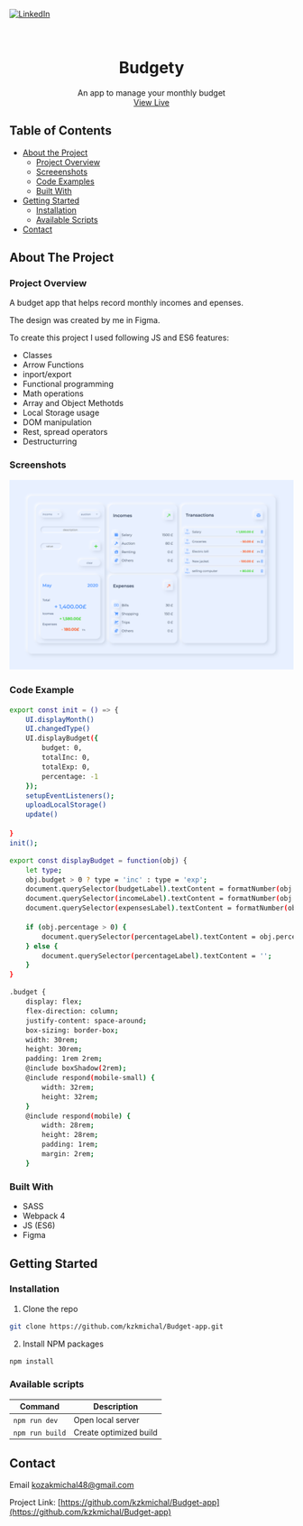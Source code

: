 <!-- [![MIT License][license-shield]][license-url] -->

[![LinkedIn][linkedin-shield]][linkedin-url]

<br />
  <h1 align="center">Budgety</h1>

  <p align="center">
    An app to manage your monthly budget
    <br />
    <a href="https://kzkmichal.github.io/Budget-app">View Live</a>
  </p>
</p>

<!-- TABLE OF CONTENTS -->

## Table of Contents

- [About the Project](#about-the-project)
  - [Project Overview](#project-overview)
  - [Screeenshots](#screenshots)
  - [Code Examples](#code-example)
  - [Built With](#built-with)
- [Getting Started](#getting-started)
  - [Installation](#installation)
  - [Available Scripts](#available-scripts)
- [Contact](#contact)

<!-- ABOUT THE PROJECT -->

## About The Project

### Project Overview

<p>
A budget app that helps record monthly incomes and epenses.

The design was created by me in Figma.

To create this project I used following JS and ES6 features:

</p>

- Classes
- Arrow Functions
- inport/export
- Functional programming
- Math operations
- Array and Object Methotds
- Local Storage usage
- DOM manipulation
- Rest, spread operators
- Destructurring

### Screenshots

<p align="center">
    <img src="./src/imagies/budgety.png" alt="Screenshot">
</p>

### Code Example

```sh
export const init = () => {
    UI.displayMonth()
    UI.changedType()
    UI.displayBudget({
        budget: 0,
        totalInc: 0,
        totalExp: 0,
        percentage: -1
    });
    setupEventListeners();
    uploadLocalStorage()
    update()

}
init();
```

```sh
export const displayBudget = function(obj) {
    let type;
    obj.budget > 0 ? type = 'inc' : type = 'exp';
    document.querySelector(budgetLabel).textContent = formatNumber(obj.budget, type) + '£';
    document.querySelector(incomeLabel).textContent = formatNumber(obj.totalInc, 'inc') + '£';
    document.querySelector(expensesLabel).textContent = formatNumber(obj.totalExp, 'exp') + '£';

    if (obj.percentage > 0) {
        document.querySelector(percentageLabel).textContent = obj.percentage + '%';
    } else {
        document.querySelector(percentageLabel).textContent = '';
    }
}
```

```sh
.budget {
    display: flex;
    flex-direction: column;
    justify-content: space-around;
    box-sizing: border-box;
    width: 30rem;
    height: 30rem;
    padding: 1rem 2rem;
    @include boxShadow(2rem);
    @include respond(mobile-small) {
        width: 32rem;
        height: 32rem;
    }
    @include respond(mobile) {
        width: 28rem;
        height: 28rem;
        padding: 1rem;
        margin: 2rem;
    }
```

### Built With

- SASS
- Webpack 4
- JS (ES6)
- Figma

<!-- GETTING STARTED -->

## Getting Started

### Installation

1. Clone the repo

```sh
git clone https://github.com/kzkmichal/Budget-app.git
```

2. Install NPM packages

```sh
npm install
```

### Available scripts

| Command         | Description            |
| --------------- | ---------------------- |
| `npm run dev`   | Open local server      |
| `npm run build` | Create optimized build |

<!-- CONTACT -->

## Contact

Email [kozakmichal48@gmail.com](mailto:kozakmichal48@gmail.com)

Project Link: [https://github.com/kzkmichal/Budget-app](https://github.com/kzkmichal/Budget-app)

<!-- MARKDOWN LINKS & IMAGES -->
<!-- [license-shield]: https://img.shields.io/github/license/othneildrew/Best-README-Template.svg?style=flat-square
[license-url]: https://github.com/othneildrew/Best-README-Template/blob/master/LICENSE.txt -->

[linkedin-shield]: https://img.shields.io/badge/-LinkedIn-black.svg?style=flat-square&logo=linkedin&colorB=555
[linkedin-url]: https://www.linkedin.com/in/michal-kozak-7a881013b/
